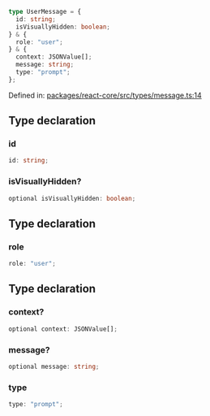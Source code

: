 ```ts
type UserMessage = {
  id: string;
  isVisuallyHidden: boolean;
} & {
  role: "user";
} & {
  context: JSONValue[];
  message: string;
  type: "prompt";
};
```

Defined in: [packages/react-core/src/types/message.ts:14](https://github.com/thesysdev/crayon/blob/764dfdfef65ac5751288cdbd014d2017f4c5dc0d/js/packages/react-core/src/types/message.ts#L14)

## Type declaration

### id

```ts
id: string;
```

### isVisuallyHidden?

```ts
optional isVisuallyHidden: boolean;
```

## Type declaration

### role

```ts
role: "user";
```

## Type declaration

### context?

```ts
optional context: JSONValue[];
```

### message?

```ts
optional message: string;
```

### type

```ts
type: "prompt";
```
